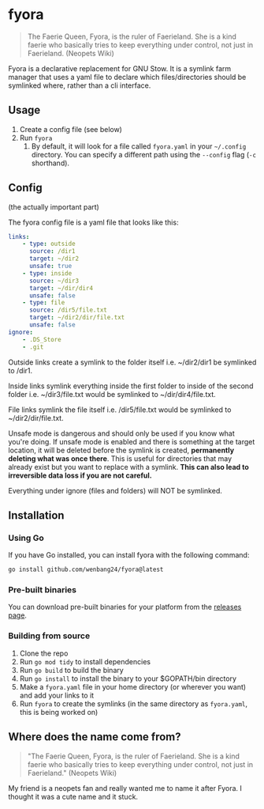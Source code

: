 # fyora
> The Faerie Queen, Fyora, is the ruler of Faerieland. She is a kind faerie who basically tries to keep everything under control, not just in Faerieland. (Neopets Wiki)

Fyora is a declarative replacement for GNU Stow. It is a symlink farm manager that uses a yaml file to declare which files/directories should be symlinked where, rather than a cli interface.

## Usage
1. Create a config file (see below)
2. Run `fyora`
    1. By default, it will look for a file called `fyora.yaml` in your `~/.config` directory. You can specify a different path using the `--config` flag (`-c` shorthand).

## Config
(the actually important part)

The fyora config file is a yaml file that looks like this:
```yaml
links:
    - type: outside
      source: /dir1
      target: ~/dir2
      unsafe: true
    - type: inside
      source: ~/dir3
      target: ~/dir/dir4
      unsafe: false
    - type: file
      source: /dir5/file.txt
      target: ~/dir2/dir/file.txt
      unsafe: false
ignore:
    - .DS_Store
    - .git
```
Outside links create a symlink to the folder itself i.e. ~/dir2/dir1 be symlinked to /dir1.

Inside links symlink everything inside the first folder to inside of the second folder i.e. ~/dir3/file.txt would be symlinked to ~/dir/dir4/file.txt.

File links symlink the file itself i.e. /dir5/file.txt would be symlinked to ~/dir2/dir/file.txt.

Unsafe mode is dangerous and should only be used if you know what you're doing. If unsafe mode is enabled and there is something at the target location, it will be deleted before the symlink is created, **permanently deleting what was once there**. This is useful for directories that may already exist but you want to replace with a symlink. **This can also lead to irreversible data loss if you are not careful.**

Everything under ignore (files and folders) will NOT be symlinked.

## Installation
### Using Go
If you have Go installed, you can install fyora with the following command:
```bash
go install github.com/wenbang24/fyora@latest
```
### Pre-built binaries
You can download pre-built binaries for your platform from the [releases page](https://github.com/wenbang24/fyora/releases).
### Building from source
1. Clone the repo
2. Run `go mod tidy` to install dependencies
3. Run `go build` to build the binary
4. Run `go install` to install the binary to your $GOPATH/bin directory
5. Make a `fyora.yaml` file in your home directory (or wherever you want) and add your links to it
6. Run `fyora` to create the symlinks (in the same directory as `fyora.yaml`, this is being worked on)

## Where does the name come from?
> "The Faerie Queen, Fyora, is the ruler of Faerieland. She is a kind faerie who basically tries to keep everything under control, not just in Faerieland." (Neopets Wiki)

My friend is a neopets fan and really wanted me to name it after Fyora. I thought it was a cute name and it stuck.
